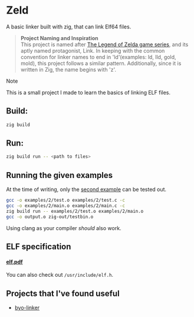 # Zeld
A basic linker built with zig, that can link Elf64 files.

> **Project Naming and Inspiration**  
> This project is named after [The Legend of Zelda game series](https://en.wikipedia.org/wiki/The_Legend_of_Zelda),
and its aptly named protagonist, Link. In keeping with the common convention 
for linker names to end in 'ld'(examples: ld, lld, gold, mold), this project 
follows a similar pattern. Additionally, since it is written in Zig, the name
begins with 'z'.

>[!NOTE]
> This is a small project I made to learn the basics of linking ELF files.

## Build:
```bash
zig build
```
## Run:
```bash
zig build run -- <path to files>
```

## Running the given examples
At the time of writing, only the [second example](/examples/2/) can be tested out.
```bash
gcc -o examples/2/test.o examples/2/test.c -c
gcc -o examples/2/main.o examples/2/main.c -c
zig build run -- examples/2/test.o examples/2/main.o
gcc -o output.o zig-out/testbin.o
```
Using clang as your compiler *should* also work.

## ELF specification
#### [elf.pdf](https://refspecs.linuxfoundation.org/elf/elf.pdf)  
You can also check out `/usr/include/elf.h`.

## Projects that I've found useful
- [byo-linker](https://github.com/andrewhalle/byo-linker)
